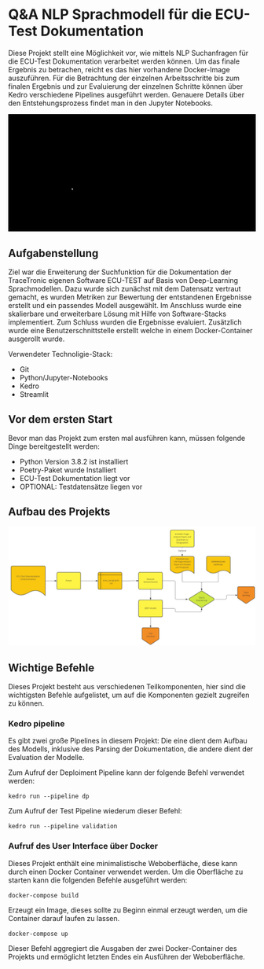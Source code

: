 # Q&A NLP Sprachmodell für die ECU-Test Dokumentation

Diese Projekt stellt eine Möglichkeit vor, wie mittels NLP Suchanfragen für die ECU-Test Dokumentation verarbeitet werden können. Um das finale Ergebnis zu betrachen,
reicht es das hier vorhandene Docker-Image auszuführen. Für die Betrachtung der einzelnen Arbeitsschritte bis zum finalen Ergebnis und zur Evaluierung der einzelnen Schritte
können über Kedro verschiedene Pipelines ausgeführt werden. Genauere Details über den Entstehungsprozess findet man in den Jupyter Notebooks.

<p align="center">
  <img src="/Fast_Demo.gif" alt="animated" />
</p>

## Aufgabenstellung
Ziel war die Erweiterung der Suchfunktion für die Dokumentation der TraceTronic eigenen Software ECU-TEST auf Basis von Deep-Learning Sprachmodellen.
Dazu wurde sich zunächst mit dem Datensatz vertraut gemacht, es wurden Metriken zur Bewertung der entstandenen Ergebnisse erstellt und ein passendes Modell ausgewählt.
Im Anschluss wurde eine skalierbare und erweiterbare Lösung mit Hilfe von Software-Stacks implementiert. Zum Schluss wurden die Ergebnisse evaluiert. Zusätzlich wurde 
eine Benutzerschnittstelle erstellt welche in einem Docker-Container ausgerollt wurde.

Verwendeter Technoligie-Stack:

- Git
- Python/Jupyter-Notebooks
- Kedro
- Streamlit

## Vor dem ersten Start
Bevor man das Projekt zum ersten mal ausführen kann, müssen folgende Dinge bereitgestellt werden:

- Python Version 3.8.2 ist installiert
- Poetry-Paket wurde Installiert 
- ECU-Test Dokumentation liegt vor
- OPTIONAL: Testdatensätze liegen vor

## Aufbau des Projekts

![Grobaufbau des Projekts](/Aufbau_genauer.jpg)

## Wichtige Befehle
Dieses Projekt besteht aus verschiedenen Teilkomponenten, hier sind die wichtigsten Befehle aufgelistet, um auf die Komponenten gezielt zugreifen zu können.

### Kedro pipeline
Es gibt zwei große Pipelines in diesem Projekt: Die eine dient dem Aufbau des Modells, inklusive des Parsing der Dokumentation, die andere dient der Evaluation der Modelle.

Zum Aufruf der Deploiment Pipeline kann der folgende Befehl verwendet werden:

```
kedro run --pipeline dp
```

Zum Aufruf der Test Pipeline wiederum dieser Befehl:

```
kedro run --pipeline validation
```

### Aufruf des User Interface über Docker
Dieses Projekt enthält eine minimalistische Weboberfläche, diese kann durch einen Docker Container verwendet werden. Um die Oberfläche zu starten kann die folgenden Befehle ausgeführt werden:

```
docker-compose build
```
Erzeugt ein Image, dieses sollte zu Beginn einmal erzeugt werden, um die Container darauf laufen zu lassen.

```
docker-compose up
```
Dieser Befehl aggregiert die Ausgaben der zwei Docker-Container des Projekts und ermöglicht letzten Endes ein Ausführen der Weboberfläche.

